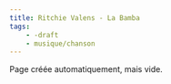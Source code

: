 ```yaml
---
title: Ritchie Valens - La Bamba
tags:
    - -draft
    - musique/chanson
---
```


Page créée automatiquement, mais vide.
